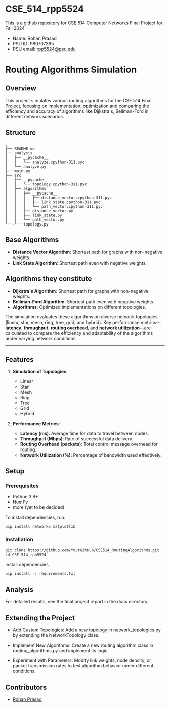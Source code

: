 # CSE_514_rpp5524
This is a github repository for CSE 514 Computer Networks Final Project for Fall 2024
- Name: Rohan Prasad
- PSU ID: 980707395
- PSU email: rpp5524@psu.edu

# Routing Algorithms Simulation

## Overview

This project simulates various routing algorithms for the CSE 514 Final Project, focusing on implementation, optimization and comparing the efficiency and accuracy of algorithms like Dijkstra's, Bellman-Ford in different network scenarios.

## Structure
```
.
├── README.md
├── analysis
│   ├── __pycache__
│   │   └── analyze.cpython-311.pyc
│   └── analyze.py
├── main.py
├── src
│   ├── __pycache__
│   │   └── topology.cpython-311.pyc
│   ├── algorithms
│   │   ├── __pycache__
│   │   │   ├── distance_vector.cpython-311.pyc
│   │   │   ├── link_state.cpython-311.pyc
│   │   │   └── path_vector.cpython-311.pyc
│   │   ├── distance_vector.py
│   │   ├── link_state.py
│   │   └── path_vector.py
└──-└── topology.py
```

## Base Algorithms
- **Distance Vector Algorithm**: Shortest path for graphs with non-negative weights.
- **Link State Algorithm**: Shortest path even with negative weights.

## Algorithms they constitute
- **Dijkstra's Algorithm**: Shortest path for graphs with non-negative weights.
- **Bellman-Ford Algorithm**: Shortest path even with negative weights.
- **Algorithms**: Optimized implementations on different topologies.

The simulation evaluates these algorithms on diverse network topologies (linear, star, mesh, ring, tree, grid, and hybrid). Key performance metrics—**latency**, **throughput**, **routing overhead**, and **network utilization**—are calculated to compare the efficiency and adaptability of the algorithms under varying network conditions.

---

## **Features**
1. **Simulation of Topologies**:
   - Linear
   - Star
   - Mesh
   - Ring
   - Tree
   - Grid
   - Hybrid

2. **Performance Metrics**:
   - **Latency (ms)**: Average time for data to travel between nodes.
   - **Throughput (Mbps)**: Rate of successful data delivery.
   - **Routing Overhead (packets)**: Total control message overhead for routing.
   - **Network Utilization (%)**: Percentage of bandwidth used effectively.

## Setup

### Prerequisites

- Python 3.8+
- NumPy
- more (yet to be decided)

To install dependencies, run:
```bash
pip install networkx matplotlib
```

### Installation

```bash
git clone https://github.com/YourGitHub/CSE514_RoutingAlgorithms.git
cd CSE_514_rpp5524
```
Install dependencies
```bash
pip install -r requirements.txt
```

## Analysis
For detailed results, see the final project report in the docs directory.

## Extending the Project
- Add Custom Topologies: Add a new topology in network_topologies.py by extending the NetworkTopology class.

- Implement New Algorithms: Create a new routing algorithm class in routing_algorithms.py and implement its logic.

- Experiment with Parameters: Modify link weights, node density, or packet transmission rates to test algorithm behavior under different conditions.

## Contributors
- [Rohan Prasad](https://github.com/rpp5524)


